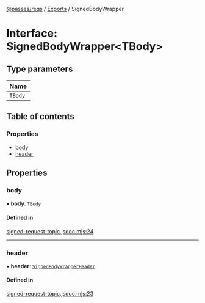 [@passes/reqs](../README.md) / [Exports](../modules.md) / SignedBodyWrapper

# Interface: SignedBodyWrapper\<TBody\>

## Type parameters

| Name |
| :------ |
| `TBody` |

## Table of contents

### Properties

- [body](SignedBodyWrapper.md#body)
- [header](SignedBodyWrapper.md#header)

## Properties

### body

• **body**: `TBody`

#### Defined in

[signed-request-topic.jsdoc.mjs:24](https://github.com/passes-org/passes/blob/0a98c6d/packages/reqs/src/signed-request-topic.jsdoc.mjs#L24)

___

### header

• **header**: [`SignedBodyWrapperHeader`](SignedBodyWrapperHeader.md)

#### Defined in

[signed-request-topic.jsdoc.mjs:23](https://github.com/passes-org/passes/blob/0a98c6d/packages/reqs/src/signed-request-topic.jsdoc.mjs#L23)
